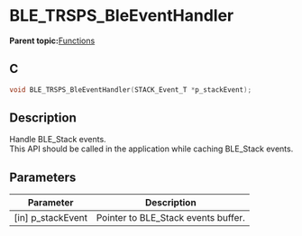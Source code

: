 # BLE\_TRSPS\_BleEventHandler

**Parent topic:**[Functions](GUID-F2B79C4B-C9B0-4E6E-8BCB-27F5C6A822DA.md)

## C

```c
void BLE_TRSPS_BleEventHandler(STACK_Event_T *p_stackEvent);
```

## Description

Handle BLE\_Stack events.<br />This API should be called in the application while caching BLE\_Stack events.

## Parameters

|Parameter|Description|
|---------|-----------|
|\[in\] p\_stackEvent|Pointer to BLE\_Stack events buffer.|


